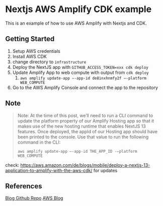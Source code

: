# Nextjs AWS Amplify CDK example

This is an example of how to use AWS Amplify with Nextjs and CDK.

## Getting Started

1. Setup AWS credentials
2. Install AWS CDK
3. change directory to `infrastructure`
4. Deploy the NextJS app with `GITHUB_ACCESS_TOKEN=xxx cdk deploy`
5. Update Amplify App to web compute with output from `cdk deploy`
   1. `aws amplify update-app –-app-id de8inxhnmfy2f –-platform WEB_COMPUTE`
6. Go to the AWS Amplify Console and connect the app to the repository

## Note
> Note: At the time of this post, we’ll need to run a CLI command to update the platform property of our Amplify Hosting app so that it makes use of the new hosting runtime that enables NextJS 13 features. Once deployed, the appId of our Hosting app should have been printed to the console. Use that value to run the following command in the CLI:
> 
> `aws amplify update-app –-app-id THE_APP_ID -–platform WEB_COMPUTE`

check: https://aws.amazon.com/de/blogs/mobile/deploy-a-nextjs-13-application-to-amplify-with-the-aws-cdk/ for updates
## References

[Blog Github Repo](https://github.com/focusOtter/cdk-fullstack-kitchen-sink/tree/with-hosting)
[AWS Blog](https://aws.amazon.com/de/blogs/mobile/deploy-a-nextjs-13-application-to-amplify-with-the-aws-cdk/)

